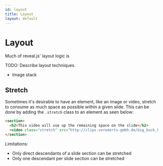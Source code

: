 ```yaml
---
id: layout
title: Layout
layout: default
---
```


# Layout

Much of reveal.js' layout logic is 

TODO: Describe layout techniques.
- Image stack

## Stretch

Sometimes it's desirable to have an element, like an image or video, stretch to consume as much space as possible within a given slide. This can be done by adding the `.stretch` class to an element as seen below:

```html
<section>
  <h2>This video will use up the remaining space on the slide</h2>
  <video class="stretch" src="http://clips.vorwaerts-gmbh.de/big_buck_bunny.mp4"></video>
</section>
```

Limitations:
- Only direct descendants of a slide section can be stretched
- Only one descendant per slide section can be stretched